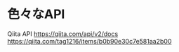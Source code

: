 
# 色々なAPI

Qiita API
https://qiita.com/api/v2/docs
https://qiita.com/tag1216/items/b0b90e30c7e581aa2b00